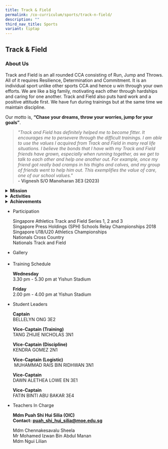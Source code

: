 ```yaml
---
title: Track & Field
permalink: /co-curriculum/sports/track-n-field/
description: ""
third_nav_title: Sports
variant: tiptap
---
```

<h2>Track &amp; Field</h2>
<h3>About Us</h3>
<p>Track and Field is an all rounded CCA consisting of Run, Jump and Throws.
All of it requires Resilience, Determination and Commitment. It is an individual
sport unlike other sports CCA and hence u win through your own efforts.
We are like a big family, motivating each other through hardships and caring
for one another. Track and Field also puts hard work and a positive attitude
first. We have fun during trainings but at the same time we maintain discipline.&nbsp;</p>
<p>Our motto is,&nbsp;<strong>“Chase your dreams, throw your worries, jump for your goals”</strong>.&nbsp;</p>
<blockquote>
<p><em>"Track and Field has definitely helped me to become fitter. It encourages me to persevere through the difficult trainings. I am able to use the values I acquired from Track and Field in many real life situations. I believe the bonds that I have with my Track and Field friends have grown, especially when running together, as we get to talk to each other and help one another out. For example, once my friend got really bad cramps in his thighs and calves, and my group of friends went to help him out. This exemplifies the value of care, one of our school values."</em>
<br><strong>- Vignesh S/O Manoharan 3E3 (2023)</strong>
</p>
</blockquote>
<div data-type="detailGroup" class="isomer-accordion-group isomer-accordion isomer-accordion-white">
<details class="isomer-details">
<summary><strong>Mission</strong>
</summary>
<div data-type="detailsContent" class="isomer-details-content">
<p>Based on our motto “Chase your dreams, throw your worries, jump for your
goals”, we nurture our athletes to always dream big and persevere through
challenges so as to achieve their goals.</p>
</div>
</details>
</div>
<div data-type="detailGroup" class="isomer-accordion-group isomer-accordion isomer-accordion-white">
<details class="isomer-details">
<summary><strong>Activities</strong>
</summary>
<div data-type="detailsContent" class="isomer-details-content">
<p>The determination of the track and field members during the Nationals
Track and Field Finals was electrifying. The AI Track and Field team did
the school proud by qualifying as one of the top 8 finalists! They stayed
focused amidst the shouts from the boisterous crowd that was trying to
outdo one another with their cheers to set the track ablaze. Their tenacity
could be felt right up the stands, where the team cheered them on with
all their might.</p>
<p>This sense of camaraderie would not have been possible if not for the
student-led camps, which not only focused on preparation for the Nationals,
but also focused on team building. Often known as an individual sport,
the students never let their individual goals get in the way of building
great friendships. They would support each other’s races by cheering for
them, even on the days where they did not have any events. They would also
form study groups and this transcended streams, cementing their friendship.</p>
<p>May the AI School Flag continue to fly proudly!&nbsp;</p>
</div>
</details>
</div>
<div data-type="detailGroup" class="isomer-accordion-group isomer-accordion isomer-accordion-white">
<details class="isomer-details">
<summary><strong>Achievements</strong>
</summary>
<div data-type="detailsContent" class="isomer-details-content">
<p><strong><u>2024</u></strong>
</p>
<p><strong>Individual events&nbsp;</strong>
</p>
<p>Semi-Finals for B Division Girls [100m]</p>
<p><strong>- Eva Chia of 3 Resilience</strong>
</p>
<p>Semi-Finals for B Division Boys [400m]</p>
<p><strong>- Ryan Suffian of 3 Steadfastness&nbsp;</strong>
</p>
<p>Semi-Finals for C Division Boys [100m]</p>
<p><strong>- ⁠Ethan Mark of 2 Gratitude&nbsp;</strong>
</p>
<p>
<br>
</p>
<p><strong>Relay Events 4x100m Relay&nbsp;</strong>
</p>
<p>Semi-Finals for B Division Girls&nbsp;</p>
<table style="minWidth: 50px">
<colgroup>
<col>
<col>
</colgroup>
<tbody>
<tr>
<td rowspan="1" colspan="1">
<p><strong>CHUA XIN HUI RAYANNE</strong>
</p>
</td>
<td rowspan="1" colspan="1">
<p><strong>S3-EX</strong>
</p>
</td>
</tr>
<tr>
<td rowspan="1" colspan="1">
<p><strong>KENDRA GOMEZ</strong>
</p>
</td>
<td rowspan="1" colspan="1">
<p><strong>S4-CA</strong>
</p>
</td>
</tr>
<tr>
<td rowspan="1" colspan="1">
<p><strong>LEE KAI QI</strong>
</p>
</td>
<td rowspan="1" colspan="1">
<p><strong>S3-RE</strong>
</p>
</td>
</tr>
<tr>
<td rowspan="1" colspan="1">
<p><strong>PUTRI QATRUNNADA BIVI BINTE TARMIZI KHAN</strong>
</p>
</td>
<td rowspan="1" colspan="1">
<p><strong>S4-GR</strong>
</p>
</td>
</tr>
<tr>
<td rowspan="1" colspan="1">
<p><strong>SHEN JUN AN</strong>
</p>
</td>
<td rowspan="1" colspan="1">
<p><strong>S4-ST</strong>
</p>
</td>
</tr>
</tbody>
</table>
<p>
<br>
</p>
<p>Semi-Finals for B Division Boys&nbsp;</p>
<table style="minWidth: 50px">
<colgroup>
<col>
<col>
</colgroup>
<tbody>
<tr>
<td rowspan="1" colspan="1">
<p><strong>CHOO YEE WEI (ZHU YIWEI)</strong>
</p>
</td>
<td rowspan="1" colspan="1">
<p><strong>S3-RE</strong>
</p>
</td>
</tr>
<tr>
<td rowspan="1" colspan="1">
<p><strong>ILHAN FAHEEM BIN ZAINAL ABIDIN</strong>
</p>
</td>
<td rowspan="1" colspan="1">
<p><strong>S5-EX</strong>
</p>
</td>
</tr>
<tr>
<td rowspan="1" colspan="1">
<p><strong>RAJA DARRIN ARYANO BIN RAJA MUHAMMAD KHABIR</strong>
</p>
</td>
<td rowspan="1" colspan="1">
<p><strong>S4-RE</strong>
</p>
</td>
</tr>
<tr>
<td rowspan="1" colspan="1">
<p><strong>REEVE WONG ZHEN XUAN</strong>
</p>
</td>
<td rowspan="1" colspan="1">
<p><strong>S5-EX</strong>
</p>
</td>
</tr>
<tr>
<td rowspan="1" colspan="1">
<p><strong>RYAN SUFFIEAN BIN ROHAIZAT</strong>
</p>
</td>
<td rowspan="1" colspan="1">
<p><strong>S3-ST</strong>
</p>
</td>
</tr>
<tr>
<td rowspan="1" colspan="1">
<p><strong>TAJUL ZAHIRULHAQ BIN ESFAN RIZAL</strong>
</p>
</td>
<td rowspan="1" colspan="1">
<p><strong>S4-EX</strong>
</p>
</td>
</tr>
</tbody>
</table>
<p>
<br>
</p>
<p>Semi-Finals for C Division Girls&nbsp;</p>
<table style="minWidth: 50px">
<colgroup>
<col>
<col>
</colgroup>
<tbody>
<tr>
<td rowspan="1" colspan="1">
<p><strong>AURA MYSHA BINTE AZMI</strong>
</p>
</td>
<td rowspan="1" colspan="1">
<p><strong>S2-GR</strong>
</p>
</td>
</tr>
<tr>
<td rowspan="1" colspan="1">
<p><strong>NADYA NILOUFAR BINTE RAMZDAN</strong>
</p>
</td>
<td rowspan="1" colspan="1">
<p><strong>S2-CA</strong>
</p>
</td>
</tr>
<tr>
<td rowspan="1" colspan="1">
<p><strong>NUR ELLY NATRISSYA BINTE ABDULLAH</strong>
</p>
</td>
<td rowspan="1" colspan="1">
<p><strong>S1-CO</strong>
</p>
</td>
</tr>
<tr>
<td rowspan="1" colspan="1">
<p><strong>RAEANNE SOH YI XIN</strong>
</p>
</td>
<td rowspan="1" colspan="1">
<p><strong>S1-ST</strong>
</p>
</td>
</tr>
</tbody>
</table>
<p>
<br>
</p>
<p>Semi-Finals for C Division Boys&nbsp;</p>
<table style="minWidth: 50px">
<colgroup>
<col>
<col>
</colgroup>
<tbody>
<tr>
<td rowspan="1" colspan="1">
<p><strong>ELFIE SHAQRY BIN MUHAMMAD NIN SULAIMAN</strong>
</p>
</td>
<td rowspan="1" colspan="1">
<p><strong>S2-EX</strong>
</p>
</td>
</tr>
<tr>
<td rowspan="1" colspan="1">
<p><strong>ETHAN MARK ALDECOA UGTO</strong>
</p>
</td>
<td rowspan="1" colspan="1">
<p><strong>S2-GR</strong>
</p>
</td>
</tr>
<tr>
<td rowspan="1" colspan="1">
<p><strong>GIDEON WONG ZHENG JIE</strong>
</p>
</td>
<td rowspan="1" colspan="1">
<p><strong>S2-CA</strong>
</p>
</td>
</tr>
<tr>
<td rowspan="1" colspan="1">
<p><strong>JAYDEN POH (FU JINGTENG)</strong>
</p>
</td>
<td rowspan="1" colspan="1">
<p><strong>S2-CO</strong>
</p>
</td>
</tr>
<tr>
<td rowspan="1" colspan="1">
<p><strong>RABAGO GIO RAPHAEL FAELDOG</strong>
</p>
</td>
<td rowspan="1" colspan="1">
<p><strong>S2-EX</strong>
</p>
</td>
</tr>
<tr>
<td rowspan="1" colspan="1">
<p><strong>RAYNER KAY ZHEN YONG</strong>
</p>
</td>
<td rowspan="1" colspan="1">
<p><strong>S2-SE</strong>
</p>
</td>
</tr>
</tbody>
</table>
<p></p>
<p><strong><u>2023</u></strong>
</p>
<p><strong>Qualify for Semi finals relay:<br></strong>4 x 100m C Boys
<br>
</p>
<ul data-tight="true" class="tight">
<li>
<p>Ryan Suffiean Bin Rohaizat</p>
</li>
<li>
<p>Rabago Gio Raphael Faeldog</p>
</li>
<li>
<p>Choo Yee Wei (Zhu Yiwei)</p>
</li>
<li>
<p>Elfie Shaqry Bin Muhammad Nin Sulaiman</p>
</li>
</ul>
<p>4 x 100m B Boys
<br>
</p>
<ul data-tight="true" class="tight">
<li>
<p>Tang Zhijie Nicholas</p>
</li>
<li>
<p>Chia Tian Le</p>
</li>
<li>
<p>Ang Wei Siang Jeffrey</p>
</li>
<li>
<p>Ilhan Faheem Bin Zainal Abidin</p>
</li>
</ul>
<p></p>
<p>4 x 100m B Girls
<br>
</p>
<ul data-tight="true" class="tight">
<li>
<p>Alyssa Binte Yazid</p>
</li>
<li>
<p>Illya Sufiya Binte Ramzdan</p>
</li>
<li>
<p>Herlynn Iszura Binte Imran</p>
</li>
<li>
<p>Bellelyn Ong</p>
</li>
</ul>
<p></p>
<p><strong>Qualify for 100m semi finals and finals (C Div Boy)</strong>
<br>Choo Yee Wei (Zhu Yiwei)</p>
<p><strong>Qualify for 200m semi finals and finals (C Div Girl): 2nd</strong>
<br>Eva Chia Yi Hui (Xie Yihui)</p>
<p><strong>Qualify for 400m semi finals and finals (C Div Girl): 1st</strong>
<br>Eva Chia Yi Hui (Xie Yihui)</p>
<p></p>
<p><strong><u>2022</u></strong>
</p>
<p><strong>Individual Events<br></strong>EVA CHIA YI HUI 1E2
<br>- Finalist for 200m 'C' Division Girls, 8th position
<br>KENDRA GOMEZ 2N1
<br>- Finalist for Shotput for 'C' Division Girls, 5th position</p>
<p><strong>Relay Events 4 x 100 m Relay<br></strong>-Semi-Finals for 'C'
Division Girls
<br>1. SHEN JUN AN 2E1
<br>2. PUTRI QATRUNNADA BIVI BINTE TARMIZI KHAN 2T2
<br>3. JALENE POON SI HAN 1E3
<br>4. EMIRA NDREU 1N2
<br>5. QISTINA INSYIRAH BINTE MOHAMAD HUMADILLA 2N1
<br>
</p>
<p><strong>Relay Events 4 x 100 m Relay</strong>
<br>- Semi-Finals for 'B' Division Girls
<br>1. ALAINA NUR EZRI BINTE ZAINAL 4E3
<br>2. NUR RAZEENA BINTE ABDUL MALIK 4E3
<br>3. BELLELYN ONG 3E2
<br>4. HERLYNN ISZURA BINTE IMRAN 3N1
<br>5. ILLYA SUFIYA BINTE RAMZDAN 3T2
<br>6. PEDDI GREESHMA 4E1
<br>
</p>
</div>
</details>
</div>
<ul>
<li>
<p>Participation</p>
<p>Singapore Athletics Track and Field Series 1, 2 and 3
<br>Singapore Press Holdings (SPH) Schools Relay Championships 2018
<br>Singapore U18/U20 Athletics Championships
<br>Nationals Cross Country
<br>Nationals Track and Field</p>
</li>
<li>
<p>Gallery</p>
<h4></h4>
</li>
<li>
<p>Training Schedule</p>
<p><strong>Wednesday<br></strong>3.30 pm - 5.30 pm at Yishun Stadium</p>
<p><strong>Friday<br></strong>2.00 pm - 4.00 pm at Yishun Stadium</p>
</li>
<li>
<p>Student Leaders</p>
<p><strong>Captain<br></strong>BELLELYN ONG 3E2</p>
<p><strong>Vice-Captain (Training)<br></strong>TANG ZHIJIE NICHOLAS 3N1</p>
<p><strong>VIce-Captain (Discipline)<br></strong>KENDRA GOMEZ 2N1</p>
<p><strong>Vice-Captain (Logistic)<br></strong>&nbsp;MUHAMMAD RAIS BIN RIDHWAN
3N1</p>
<p><strong>Vice-Captain<br></strong>DAWN ALETHEA LOWE EN 3E1</p>
<p><strong>Vice-Captain<br></strong>FATIN BINTI ABU BAKAR 3E4</p>
</li>
<li>
<p>Teachers In Charge</p>
<p><strong>Mdm Puah Shi Hui Silia&nbsp;(OIC)<br>Contact:&nbsp;<a href="mailto:puah_shi_hui_silia@moe.edu.sg" rel="noopener noreferrer nofollow" target="">puah_shi_hui_silia@moe.edu.sg</a></strong>
</p>
<p>Mdm Chennakesavalu Sheela
<br>Mr Mohamed Izwan Bin Abdul Manan
<br>Mdm Ngui Lilian</p>
</li>
</ul>
<p></p>